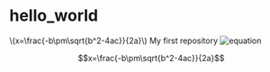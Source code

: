 <script type="text/javascript" src="https://cdnjs.cloudflare.com/ajax/libs/mathjax/2.7.1/MathJax.js?config=default"></script>
# hello_world
\\(x=\frac{-b\pm\sqrt{b^2-4ac}}{2a}\\)
My first repository
![equation](http://latex.codecogs.com/gif.latex?\frac{5+4+(2-3-(6+\frac{4}{5}))}{3(6-2)(2-7)})


$$x=\frac{-b\pm\sqrt{b^2-4ac}}{2a}$$
